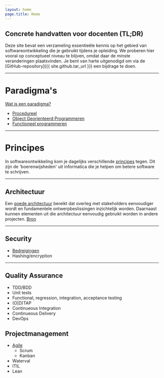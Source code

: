 ```yaml
---
layout: home
page.title: Home
---
```


## Concrete handvatten voor docenten (TL;DR)

Deze site bevat een verzameling essentieële kennis op het gebied van softwareontwikkeling die je gebruikt tijdens je opleiding. We proberen hier vooral op conceptueel niveau te blijven, omdat daar de minste veranderingen plaatsvinden. Je bent van harte uitgenodigd om via de [GitHub-repository]({{ site.github.tar_url }}) een bijdrage te doen.

---

# Paradigma's
[Wat is een paradigma?](https://www.freecodecamp.org/news/what-exactly-is-a-programming-paradigm/)

- [Procedureel](https://en.wikipedia.org/wiki/Procedural_programming)
- [Object Georienteerd Programmeren](paradigmas/oo)
- [Functioneel programmeren](paradigmas/f)

---

# Principes
In softwareontwikkeling kom je dagelijks verschillende [principes](principes) tegen. Dit zijn de 'boerenwijsheden' uit informatica die je helpen om betere software te schrijven.

---

## Architectuur
Een [goede architectuur](architectuur) bereikt dat overleg met stakeholders eenvoudiger wordt en fundamentele ontwerpbeslissingen inzichtelijk worden. Daarnaast kunnen elementen uit die architectuur eenvoudig gebruikt worden in andere projecten. [Bron](https://nl.wikipedia.org/wiki/Software-architectuur)

---

## Security

- [Bedreigingen](https://en.wikipedia.org/wiki/Information_security)
- Hashing/encryption

---

## Quality Assurance

- TDD/BDD
- Unit tests
- Functional, regression, integration, acceptance testing
- (O|D)TAP
- Continueous Integration
- Continueous Delivery
- DevOps

## Projectmanagement

- [Agile](https://agilemanifesto.org/)
    - Scrum
    - Kanban
- Waterval
- ITIL
- Lean